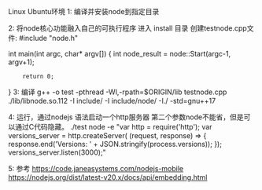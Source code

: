 Linux Ubuntu环境
1: 编译并安装node到指定目录

2: 将node核心功能融入自己的可执行程序
进入 install 目录
创建testnode.cpp文件:
#include "node.h"

int main(int argc, char* argv[])
{
        int node_result = node::Start(argc-1, argv+1);

        return 0;
}
3: 编译
g++ -o test -pthread -Wl,-rpath=\$ORIGIN/lib testnode.cpp  ./lib/libnode.so.112 -I include/ -I include/node/ -I./ -std=gnu++17

4: 运行，通过nodejs 语法启动一个http服务器
	   第二个参数node不能省，但是可以通过C代码隐藏。
./test node -e "var http = require('http'); var versions_server = http.createServer( (request, response) => { response.end('Versions: ' + JSON.stringify(process.versions)); }); versions_server.listen(3000);"

5: 参考
https://code.janeasystems.com/nodejs-mobile
https://nodejs.org/dist/latest-v20.x/docs/api/embedding.html
